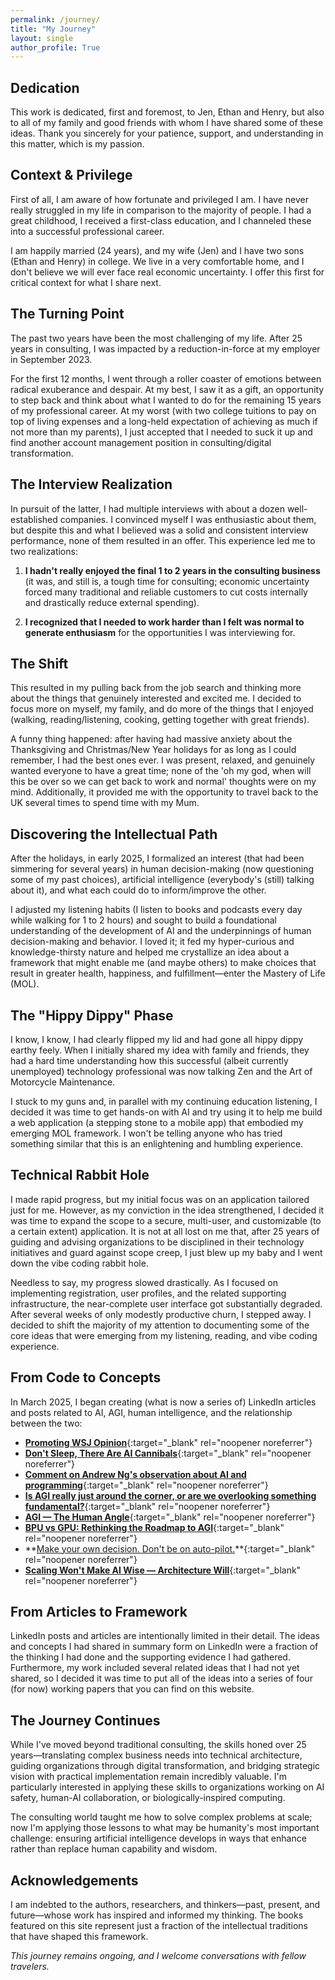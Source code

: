 ```yaml
---
permalink: /journey/
title: "My Journey"
layout: single
author_profile: True
---
```


## Dedication

This work is dedicated, first and foremost, to Jen, Ethan and Henry, but also to all of my family and good friends with whom I have shared some of these ideas. Thank you sincerely for your patience, support, and understanding in this matter, which is my passion.

## Context & Privilege

First of all, I am aware of how fortunate and privileged I am. I have never really struggled in my life in comparison to the majority of people. I had a great childhood, I received a first-class education, and I channeled these into a successful professional career. 

I am happily married (24 years), and my wife (Jen) and I have two sons (Ethan and Henry) in college. We live in a very comfortable home, and I don't believe we will ever face real economic uncertainty. I offer this first for critical context for what I share next.

## The Turning Point

The past two years have been the most challenging of my life. After 25 years in consulting, I was impacted by a reduction-in-force at my employer in September 2023. 

For the first 12 months, I went through a roller coaster of emotions between radical exuberance and despair. At my best, I saw it as a gift, an opportunity to step back and think about what I wanted to do for the remaining 15 years of my professional career. At my worst (with two college tuitions to pay on top of living expenses and a long-held expectation of achieving as much if not more than my parents), I just accepted that I needed to suck it up and find another account management position in consulting/digital transformation.

## The Interview Realization

In pursuit of the latter, I had multiple interviews with about a dozen well-established companies. I convinced myself I was enthusiastic about them, but despite this and what I believed was a solid and consistent interview performance, none of them resulted in an offer. This experience led me to two realizations:

1. **I hadn't really enjoyed the final 1 to 2 years in the consulting business** (it was, and still is, a tough time for consulting; economic uncertainty forced many traditional and reliable customers to cut costs internally and drastically reduce external spending).

2. **I recognized that I needed to work harder than I felt was normal to generate enthusiasm** for the opportunities I was interviewing for.

## The Shift

This resulted in my pulling back from the job search and thinking more about the things that genuinely interested and excited me. I decided to focus more on myself, my family, and do more of the things that I enjoyed (walking, reading/listening, cooking, getting together with great friends). 

A funny thing happened: after having had massive anxiety about the Thanksgiving and Christmas/New Year holidays for as long as I could remember, I had the best ones ever. I was present, relaxed, and genuinely wanted everyone to have a great time; none of the 'oh my god, when will this be over so we can get back to work and normal' thoughts were on my mind. Additionally, it provided me with the opportunity to travel back to the UK several times to spend time with my Mum.

## Discovering the Intellectual Path

After the holidays, in early 2025, I formalized an interest (that had been simmering for several years) in human decision-making (now questioning some of my past choices), artificial intelligence (everybody's (still) talking about it), and what each could do to inform/improve the other. 

I adjusted my listening habits (I listen to books and podcasts every day while walking for 1 to 2 hours) and sought to build a foundational understanding of the development of AI and the underpinnings of human decision-making and behavior. I loved it; it fed my hyper-curious and knowledge-thirsty nature and helped me crystallize an idea about a framework that might enable me (and maybe others) to make choices that result in greater health, happiness, and fulfillment—enter the Mastery of Life (MOL).

## The "Hippy Dippy" Phase

I know, I know, I had clearly flipped my lid and had gone all hippy dippy earthy feely. When I initially shared my idea with family and friends, they had a hard time understanding how this successful (albeit currently unemployed) technology professional was now talking Zen and the Art of Motorcycle Maintenance.

I stuck to my guns and, in parallel with my continuing education listening, I decided it was time to get hands-on with AI and try using it to help me build a web application (a stepping stone to a mobile app) that embodied my emerging MOL framework. I won't be telling anyone who has tried something similar that this is an enlightening and humbling experience.

## Technical Rabbit Hole

I made rapid progress, but my initial focus was on an application tailored just for me. However, as my conviction in the idea strengthened, I decided it was time to expand the scope to a secure, multi-user, and customizable (to a certain extent) application. It is not at all lost on me that, after 25 years of guiding and advising organizations to be disciplined in their technology initiatives and guard against scope creep, I just blew up my baby and I went down the vibe coding rabbit hole.

Needless to say, my progress slowed drastically. As I focused on implementing registration, user profiles, and the related supporting infrastructure, the near-complete user interface got substantially degraded. After several weeks of only modestly productive churn, I stepped away. I decided to shift the majority of my attention to documenting some of the core ideas that were emerging from my listening, reading, and vibe coding experience.

## From Code to Concepts

In March 2025, I began creating (what is now a series of) LinkedIn articles and posts related to AI, AGI, human intelligence, and the relationship between the two:

- **[Promoting WSJ Opinion](https://www.linkedin.com/posts/jammit_opinion-just-when-we-need-them-the-media-activity-7302661264386719745-NNeS)**{:target="_blank" rel="noopener noreferrer"}
- **[Don't Sleep, There Are AI Cannibals](https://www.linkedin.com/pulse/dont-sleep-ai-cannibals-james-maconochie-pkfoe/)**{:target="_blank" rel="noopener noreferrer"}
- **[Comment on Andrew Ng's observation about AI and programming](https://www.linkedin.com/posts/jammit_deepseek-r1-uncensored-qwq-32b-puts-reasoning-activity-7306146053093838848-HpM2)**{:target="_blank" rel="noopener noreferrer"}  
- **[Is AGI really just around the corner, or are we overlooking something fundamental?](https://www.linkedin.com/posts/jammit_yann-lecun-takes-swipe-at-anthropic-says-activity-7308803955755544576-ZFZR)**{:target="_blank" rel="noopener noreferrer"}  
- **[AGI — The Human Angle](https://www.linkedin.com/pulse/agi-human-angle-james-maconochie-lkboe/)**{:target="_blank" rel="noopener noreferrer"} 
- **[BPU vs GPU: Rethinking the Roadmap to AGI](https://www.linkedin.com/pulse/bpu-vs-gpu-rethinking-roadmap-agi-james-maconochie-imane/)**{:target="_blank" rel="noopener noreferrer"}  
- **[Make your own decision. Don't be on auto-pilot.](https://www.linkedin.com/posts/jammit_a-childhood-friend-who-i-recently-shared-activity-7334402069283450880-lxa_)**{:target="_blank" rel="noopener noreferrer"}  
- **[Scaling Won't Make AI Wise — Architecture Will](https://www.linkedin.com/pulse/scaling-wont-make-ai-wisearchitecture-james-maconochie-ozm8e/)**{:target="_blank" rel="noopener noreferrer"}

## From Articles to Framework

LinkedIn posts and articles are intentionally limited in their detail. The ideas and concepts I had shared in summary form on LinkedIn were a fraction of the thinking I had done and the supporting evidence I had gathered. Furthermore, my work included several related ideas that I had not yet shared, so I decided it was time to put all of the ideas into a series of four (for now) working papers that you can find on this website.

## The Journey Continues

While I've moved beyond traditional consulting, the skills honed over 25 years—translating complex business needs into technical architecture, guiding organizations through digital transformation, and bridging strategic vision with practical implementation remain incredibly valuable. I'm particularly interested in applying these skills to organizations working on AI safety, human-AI collaboration, or biologically-inspired computing.

The consulting world taught me how to solve complex problems at scale; now I'm applying those lessons to what may be humanity's most important challenge: ensuring artificial intelligence develops in ways that enhance rather than replace human capability and wisdom.

## Acknowledgements

I am indebted to the authors, researchers, and thinkers—past, present, and future—whose work has inspired and informed my thinking. The books featured on this site represent just a fraction of the intellectual traditions that have shaped this framework.

*This journey remains ongoing, and I welcome conversations with fellow travelers.*